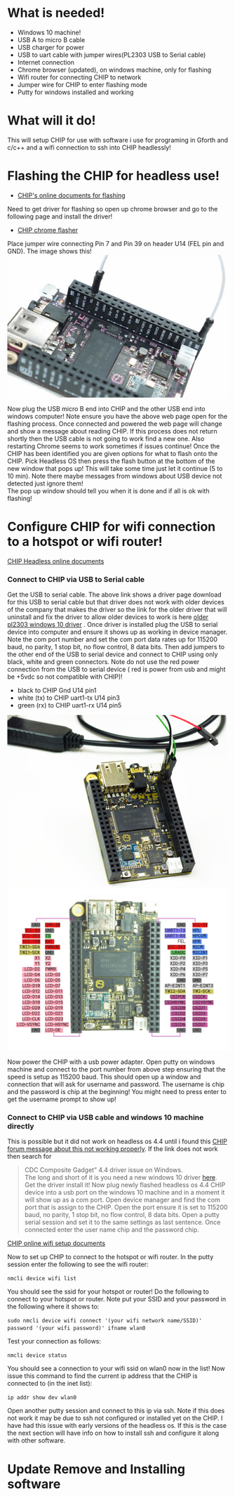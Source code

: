 # What is needed!
* Windows 10 machine!
* USB A to micro B cable
* USB charger for power
* USB to uart cable with jumper wires(PL2303 USB to Serial cable)
* Internet connection
* Chrome browser (updated), on windows machine, only for flashing
* Wifi router for connecting CHIP to network
* Jumper wire for CHIP to enter flashing mode
* Putty for windows installed and working

# What will it do!
This will setup CHIP for use with software i use for programing in Gforth and c/c++ and a wifi connection to ssh into CHIP headlessly!

# Flashing the CHIP for headless use!
* [CHIP's online documents for flashing](http://docs.getchip.com/chip.html#flash-chip-with-an-os)

Need to get driver for flashing so open up chrome browser and go to the following page and install the driver!
* [CHIP chrome flasher](http://flash.getchip.com/)

Place jumper wire connecting Pin 7 and Pin 39 on header U14 (FEL pin and GND). The image shows this!
![Fel mode wiring](uboot_fel_jumper.jpg)

Now plug the USB micro B end into CHIP and the other USB end into windows computer!  Note ensure you have the above web page open
for the flashing process.  Once connected and powered the web page will change and show a message about reading CHIP.
If this process does not return shortly then the USB cable is not going to work find a new one. Also restarting Chrome seems to work sometimes if issues continue!
Once the CHIP has been identified you are given options for what to flash onto the CHIP.  Pick Headless OS then press
the flash button at the bottom of the new window that pops up! This will take some time just let it continue (5 to 10 min).
Note there maybe messages from windows about USB device not detected just ignore them!  
The pop up window should tell you when it is done and if all is ok with flashing!

# Configure CHIP for wifi connection to a hotspot or wifi router!
[CHIP Headless online documents](http://docs.getchip.com/chip.html#headless-chip)

### Connect to CHIP via USB to Serial cable
Get the USB to serial cable.  The above link shows a driver page download for this USB to serial cable but that driver does not work
with older devices of the company that makes the driver so the link for the older driver that will uninstall and fix the driver to allow older devices to work
is here [older pl2303 windows 10 driver](http://www.totalcardiagnostics.com/support/Knowledgebase/Article/View/92/0/prolific-usb-to-serial-fix-official-solution-to-code-10-error) .
Once driver is installed plug the USB to serial device into computer and ensure it shows up as working in device manager.
Note the com port number and set the com port data rates up for 115200 baud, no parity, 1 stop bit, no flow control, 8 data bits.
Then add jumpers to the other end of the USB to serial device and connect to CHIP using only black, white and green connectors.
Note do not use the red power connection from the USB to serial device ( red is power from usb and might be +5vdc so not compatible with CHIP)!

* black to CHIP Gnd U14 pin1
* white (tx) to CHIP uart1-tx U14 pin3
* green (rx) to CHIP uart1-rx U14 pin5

![USB to serial connections](uart_connection.jpg)
![CHIP pinouts](chip_pinouts.jpg)

Now power the CHIP with a usb power adapter.  Open putty on windows machine and connect to the port number from above step ensuring
that the speed is setup as 115200 baud.  This should open up a window and connection that will ask for username and password. The username is chip
and the password is chip at the beginning! You might need to press enter to get the username prompt to show up!

### Connect to CHIP via USB cable and windows 10 machine directly
This is possible but it did not work on headless os 4.4 until i found this [CHIP forum message about this not working properly](https://bbs.nextthing.co/t/fix-cdc-composite-gadget-4-4-driver-issue-on-windows/7458/18). If the link does not work then
search for
>CDC Composite Gadget” 4.4 driver issue on Windows.  
The long and short of it is you need a new windows 10 driver [here](https://s3-us-west-2.amazonaws.com/getchip.com/extension/drivers/windows/InstallDriver44.exe).  Get the driver install it!
Now plug newly flashed headless os 4.4 CHIP device into a usb port on the windows 10 machine and in a moment it will show up as a com port.
Open device manager and find the com port that is assign to the CHIP.  Open the port ensure it is set to 115200 baud, no parity, 1 stop bit, no flow control, 8 data bits. Open a putty serial session and set it to the same settings as last sentence.  Once connected enter the user name chip and the password chip.

[CHIP online wifi setup documents](http://docs.getchip.com/chip.html#wifi-connection)

Now to set up CHIP to connect to the hotspot or wifi router. In the putty session enter the following to see the wifi router:

`nmcli device wifi list`

You should see the ssid for your hotspot or router!
Do the following to connect to your hotspot or router.  Note put your SSID and your password in the following where it shows to:

`sudo nmcli device wifi connect '(your wifi network name/SSID)' password '(your wifi password)' ifname wlan0`

Test your connection as follows:

`nmcli device status`

You should see a connection to your wifi ssid on wlan0 now in the list!
Now issue this command to find the current ip address that the CHIP is connected to (in the inet list):

`ip addr show dev wlan0`

Open another putty session and connect to this ip via ssh.  Note if this does not work it may be due to ssh not configured or installed
yet on the CHIP.  I have had this issue with early versions of the headless os.  If this is the case the next section will have info on how to install
ssh and configure it along with other software.

# Update Remove and Installing software
